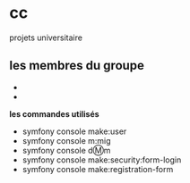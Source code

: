 # cc

projets universitaire 

**les membres du groupe**
-
-
-
 **les commandes utilisés**
- symfony console make:user
- symfony console m:mig
- symfony console d:m:m
- symfony console make:security:form-login
- symfony console make:registration-form

